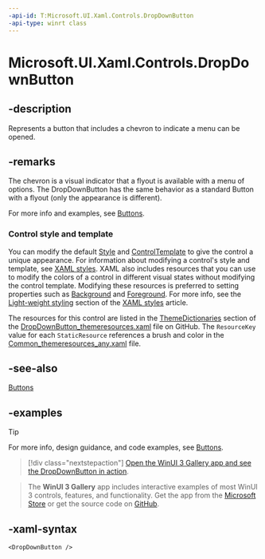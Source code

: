 ```yaml
---
-api-id: T:Microsoft.UI.Xaml.Controls.DropDownButton
-api-type: winrt class
---
```

<!-- Class syntax.
public class DropDownButton : Button, Button
-->

# Microsoft.UI.Xaml.Controls.DropDownButton

## -description

Represents a button that includes a chevron to indicate a menu can be opened.

## -remarks

The chevron is a visual indicator that a flyout is available with a menu of options. The DropDownButton has the same behavior as a standard Button with a flyout (only the appearance is different).

For more info and examples, see [Buttons](/windows/apps/design/controls/buttons#create-a-drop-down-button).

### Control style and template

You can modify the default [Style](../microsoft.ui.xaml/style.md) and [ControlTemplate](controltemplate.md) to give the control a unique appearance. For information about modifying a control's style and template, see [XAML styles](/windows/apps/design/style/xaml-styles). XAML also includes resources that you can use to modify the colors of a control in different visual states without modifying the control template. Modifying these resources is preferred to setting properties such as [Background](control_background.md) and [Foreground](control_foreground.md). For more info, see the [Light-weight styling](/windows/apps/design/style/xaml-styles#lightweight-styling) section of the [XAML styles](/windows/apps/design/style/xaml-styles) article.

The resources for this control are listed in the [ThemeDictionaries](/windows/apps/design/style/xaml-theme-resources) section of the [DropDownButton_themeresources.xaml](https://github.com/microsoft/microsoft-ui-xaml/blob/main/dev/DropDownButton/DropDownButton_themeresources.xaml) file on GitHub. The `ResourceKey` value for each `StaticResource` references a brush and color in the [Common_themeresources_any.xaml](https://github.com/microsoft/microsoft-ui-xaml/blob/main/dev/CommonStyles/Common_themeresources_any.xaml) file.

## -see-also

[Buttons](/windows/apps/design/controls/buttons#create-a-drop-down-button)

## -examples

> [!TIP]
> For more info, design guidance, and code examples, see [Buttons](/windows/apps/design/controls/buttons#create-a-drop-down-button).

> [!div class="nextstepaction"]
> [Open the WinUI 3 Gallery app and see the DropDownButton in action](winui3gallery:/item/DropDownButton).

> The **WinUI 3 Gallery** app includes interactive examples of most WinUI 3 controls, features, and functionality. Get the app from the [Microsoft Store](https://www.microsoft.com/store/productId/9P3JFPWWDZRC) or get the source code on [GitHub](https://github.com/microsoft/WinUI-Gallery).

## -xaml-syntax

```xaml
<DropDownButton />
```
